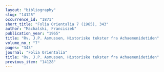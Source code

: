 ```yaml
---
layout: "bibliography"
slug: "14125"
occurrence_id: "1871"
short_title: "Folia Orientalia 7 (1965), 343"
author: "Machalski, Franciszek"
publication_year: "1965"
title: "Rv. J.P. Asmussen, Historiske tekster fra Achaemenidetiden"
volume_no_: "7"
pages: "343"
journal: "Folia Orientalia"
title: "Rv. J.P. Asmussen, Historiske tekster fra Achaemenidetiden"
previous_item: "14128"
---
```

